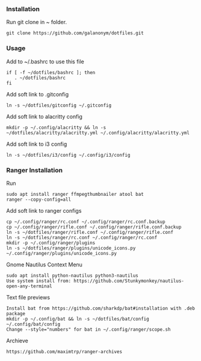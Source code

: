 ### Installation
Run git clone in ~ folder.
    
    git clone https://github.com/galanonym/dotfiles.git

### Usage
Add to ~/.bashrc to use this file

    if [ -f ~/dotfiles/bashrc ]; then
       . ~/dotfiles/bashrc
    fi

Add soft link to .gitconfig

    ln -s ~/dotfiles/gitconfig ~/.gitconfig

Add soft link to alacritty config
    
    mkdir -p ~/.config/alacritty && ln -s ~/dotfiles/alacritty/alacritty.yml ~/.config/alacritty/alacritty.yml

Add soft link to i3 config
    
    ln -s ~/dotfiles/i3/config ~/.config/i3/config

### Ranger Installation

Run

    sudo apt install ranger ffmpegthumbnailer atool bat
    ranger --copy-config=all

Add soft link to ranger configs
    
    cp ~/.config/ranger/rc.conf ~/.config/ranger/rc.conf.backup
    cp ~/.config/ranger/rifle.conf ~/.config/ranger/rifle.conf.backup
    ln -s ~/dotfiles/ranger/rifle.conf ~/.config/ranger/rifle.conf
    ln -s ~/dotfiles/ranger/rc.conf ~/.config/ranger/rc.conf
    mkdir -p ~/.config/ranger/plugins
    ln -s ~/dotfiles/ranger/plugins/unicode_icons.py ~/.config/ranger/plugins/unicode_icons.py

Gnome Nautilus Context Menu

    sudo apt install python-nautilus python3-nautilus
    Use system install from: https://github.com/Stunkymonkey/nautilus-open-any-terminal
    
Text file previews

    Install bat from https://github.com/sharkdp/bat#installation with .deb package
    mkdir -p ~/.config/bat && ln -s ~/dotfiles/bat/config ~/.config/bat/config
    Change --style="numbers" for bat in ~/.config/ranger/scope.sh

Archieve

    https://github.com/maximtrp/ranger-archives
